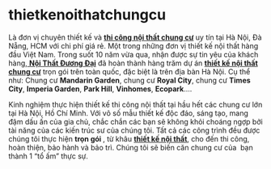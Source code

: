 # thietkenoithatchungcu
Là đơn vị chuyên thiết kế và <a href="https://noithatduongdai.vn/thiet-ke-noi-that/chung-cu/"><strong>thi công nội thất chung cư</strong></a> uy tín tại Hà Nội, Đà Nẵng, HCM với chi phí giá rẻ. Một trong những đơn vị thiết kế nội thất hàng đầu Việt Nam. Trong suốt 10 năm vừa qua, nhận được sự tin yêu của khách hàng,<a href="https://noithatduongdai.vn"> <strong>Nội Thất Đương Đại</strong></a> đã hoàn thành hàng trăm dự án <a href="https://noithatduongdai.vn/thiet-ke-noi-that/chung-cu/"><strong>thiết kế nội thất chung cư</strong></a> trọn gói trên toàn quốc, đặc biệt là trên địa bàn Hà Nội. Cụ thể như: Chung cư <strong>Mandarin Garden</strong>, chung cư <strong>Royal City</strong>, chung cư <strong>Times City</strong>, <strong>Imperia Garden</strong>, <strong>Park Hill</strong>, <strong>Vinhomes</strong>, <strong>Ecopark</strong>….

Kinh nghiệm thực hiện thiết kế thi công nội thất tại hầu hết các chung cư lớn tại Hà Nội, Hồ Chí Minh. Với vô số mẫu thiết kế độc đáo, sáng tạo, mang đậm dấu ấn của gia chủ, chắc chắn các bạn sẽ không khỏi choáng ngợp bởi tài năng của các kiến trúc sư của chúng tôi. Tất cả các công trình đều được chúng tôi thực hiện <strong>trọn gói </strong>, từ khâu <a href="https://noithatduongdai.vn/thiet-ke-noi-that"><strong>thiết kế nội thất</strong></a>, cho đến thi công, hoàn thiện, bảo hành và bảo trì. Chúng tôi sẽ biến căn chung cư của  bạn thành 1 “tổ ấm” thực sự.
